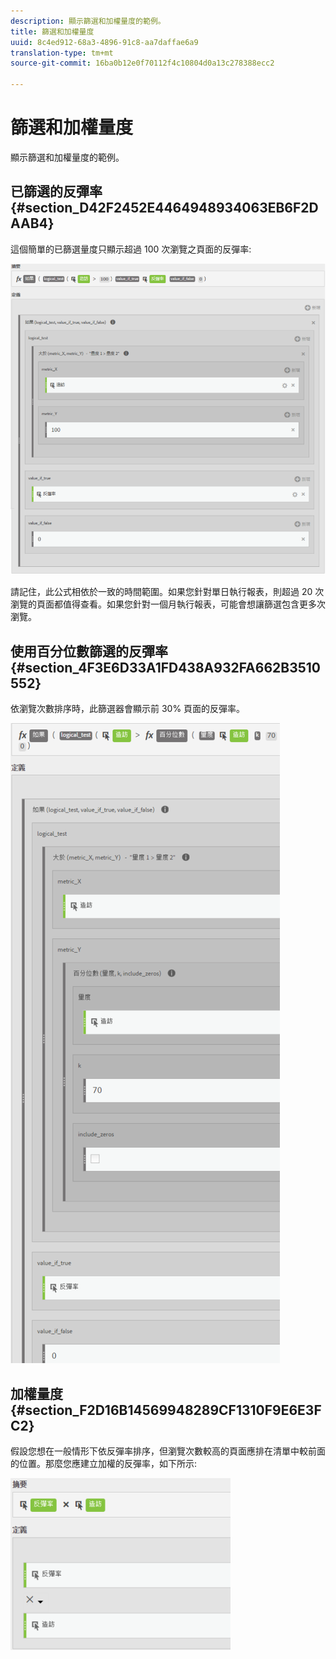 ```yaml
---
description: 顯示篩選和加權量度的範例。
title: 篩選和加權量度
uuid: 8c4ed912-68a3-4896-91c8-aa7daffae6a9
translation-type: tm+mt
source-git-commit: 16ba0b12e0f70112f4c10804d0a13c278388ecc2

---
```



# 篩選和加權量度

顯示篩選和加權量度的範例。

## 已篩選的反彈率 {#section_D42F2452E4464948934063EB6F2DAAB4}

這個簡單的已篩選量度只顯示超過 100 次瀏覽之頁面的反彈率:

![](assets/cm_fbr.png)

請記住，此公式相依於一致的時間範圍。如果您針對單日執行報表，則超過 20 次瀏覽的頁面都值得查看。如果您針對一個月執行報表，可能會想讓篩選包含更多次瀏覽。

## 使用百分位數篩選的反彈率 {#section_4F3E6D33A1FD438A932FA662B3510552}

依瀏覽次數排序時，此篩選器會顯示前 30% 頁面的反彈率。

![](assets/cm_wbr_2.png)

## 加權量度 {#section_F2D16B14569948289CF1310F9E6E3FC2}

假設您想在一般情形下依反彈率排序，但瀏覽次數較高的頁面應排在清單中較前面的位置。那麼您應建立加權的反彈率，如下所示:

![](assets/cm_wbr.png)

